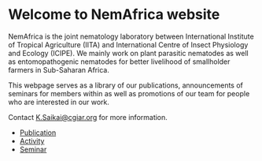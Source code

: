 # Welcome to NemAfrica website

NemAfrica is the joint nematology laboratory between International Institute of Tropical Agriculture (IITA) and International Centre of Insect Physiology and Ecology (ICIPE). We mainly work on plant parasitic nematodes as well as entomopathogenic nematodes for better livelihood of smallholder farmers in Sub-Saharan Africa.

This webpage serves as a library of our publications, announcements of seminars for members within as well as promotions of our team for people who are interested in our work.

Contact K.Saikai@cgiar.org for more information.

- [Publication](./publication/)
- [Activity](./activity/)
- [Seminar](./seminar/)

